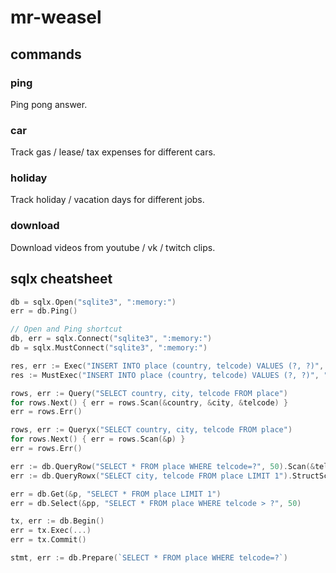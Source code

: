 # mr-weasel

## commands

### ping

Ping pong answer.

### car

Track gas / lease/ tax expenses for different cars.

### holiday

Track holiday / vacation days for different jobs.


### download

Download videos from youtube / vk / twitch clips.

## sqlx cheatsheet

```go
db = sqlx.Open("sqlite3", ":memory:")
err = db.Ping()

// Open and Ping shortcut
db, err = sqlx.Connect("sqlite3", ":memory:")
db = sqlx.MustConnect("sqlite3", ":memory:")

res, err := Exec("INSERT INTO place (country, telcode) VALUES (?, ?)", "Singapore", 65) 
res := MustExec("INSERT INTO place (country, telcode) VALUES (?, ?)", "Singapore", 65)

rows, err := Query("SELECT country, city, telcode FROM place") 
for rows.Next() { err = rows.Scan(&country, &city, &telcode) }
err = rows.Err()

rows, err := Queryx("SELECT country, city, telcode FROM place") 
for rows.Next() { err = rows.Scan(&p) }
err = rows.Err()

err := db.QueryRow("SELECT * FROM place WHERE telcode=?", 50).Scan(&telcode)
err := db.QueryRowx("SELECT city, telcode FROM place LIMIT 1").StructScan(&p)

err = db.Get(&p, "SELECT * FROM place LIMIT 1")
err = db.Select(&pp, "SELECT * FROM place WHERE telcode > ?", 50)

tx, err := db.Begin()
err = tx.Exec(...)
err = tx.Commit()

stmt, err := db.Prepare(`SELECT * FROM place WHERE telcode=?`)
```

